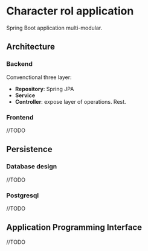 # Character rol application
Spring Boot application multi-modular.  

## Architecture

### Backend
Convenctional three layer:
- **Repository**: Spring JPA
- **Service**
- **Controller**: expose layer of operations. Rest.

### Frontend

//TODO

## Persistence
### Database design
//TODO

### Postgresql
//TODO


## Application Programming Interface
//TODO



